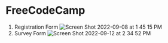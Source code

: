 # FreeCodeCamp
1. Registration Form 
![Screen Shot 2022-09-08 at 1 45 15 PM](https://user-images.githubusercontent.com/47821694/189190723-de014417-b88b-41d6-9381-09c5b9296013.jpg)
2. Survey Form
![Screen Shot 2022-09-12 at 2 34 52 PM](https://user-images.githubusercontent.com/47821694/189730192-8bdd2de6-a417-4de6-b45a-45f188b3bb7f.jpg)
